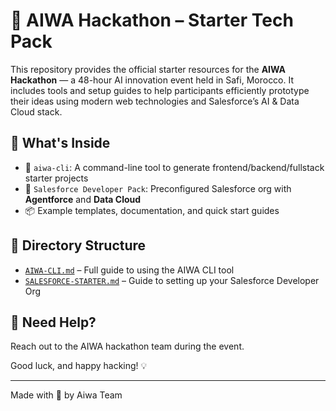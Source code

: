 # 🎯 AIWA Hackathon – Starter Tech Pack

This repository provides the official starter resources for the **AIWA Hackathon** — a 48-hour AI innovation event held in Safi, Morocco. It includes tools and setup guides to help participants efficiently prototype their ideas using modern web technologies and Salesforce’s AI & Data Cloud stack.

## 🧰 What's Inside

- 🚀 `aiwa-cli`: A command-line tool to generate frontend/backend/fullstack starter projects
- 🧠 `Salesforce Developer Pack`: Preconfigured Salesforce org with **Agentforce** and **Data Cloud**
- 📦 Example templates, documentation, and quick start guides

## 📂 Directory Structure

- [`AIWA-CLI.md`](./Aiwa-Cli.md) – Full guide to using the AIWA CLI tool
- [`SALESFORCE-STARTER.md`](./Salesforce-Starter.md) – Guide to setting up your Salesforce Developer Org

## 💬 Need Help?

Reach out to the AIWA hackathon team during the event.

Good luck, and happy hacking! 💡

---

Made with 💙 by Aiwa Team
